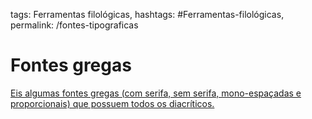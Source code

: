 tags: Ferramentas filológicas, 
hashtags: #Ferramentas-filológicas, 
permalink: /fontes-tipograficas

# Fontes gregas  
[Eis algumas fontes gregas (com serifa, sem serifa, mono-espaçadas e proporcionais) que possuem todos os diacríticos.](https://www.dropbox.com/sh/nh3o247ha3grrxo/AACX9n56cu-d45ko8OjJX37ya?dl=0)

